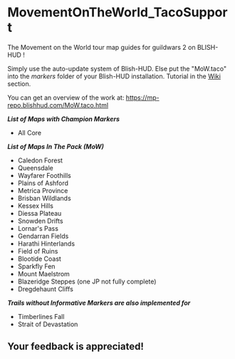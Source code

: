 # MovementOnTheWorld_TacoSupport
The Movement on the World tour map guides for guildwars 2 on BLISH-HUD ! 

Simply use the auto-update system of Blish-HUD. Else put the "MoW.taco" into the *markers* folder of your Blish-HUD installation. Tutorial in the [Wiki](https://github.com/Sutcenes/MovementOnTheWorld_TacoSupport/wiki) section.

You can get an overview of the work at: https://mp-repo.blishhud.com/MoW.taco.html

___List of Maps with Champion Markers___
- All Core

___List of Maps In The Pack (MoW)___
- Caledon Forest
- Queensdale
- Wayfarer Foothills
- Plains of Ashford
- Metrica Province
- Brisban Wildlands
- Kessex Hills
- Diessa Plateau
- Snowden Drifts 
- Lornar's Pass
- Gendarran Fields
- Harathi Hinterlands
- Field of Ruins
- Blootide Coast
- Sparkfly Fen 
- Mount Maelstrom
- Blazeridge Steppes (one JP not fully complete)
- Dregdehaunt Cliffs

___Trails without Informative Markers are also implemented for___
- Timberlines Fall
- Strait of Devastation


## **Your feedback is appreciated!**
